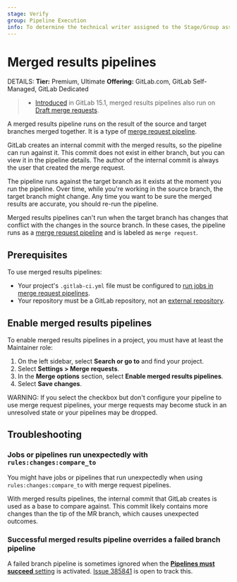 ```yaml
---
stage: Verify
group: Pipeline Execution
info: To determine the technical writer assigned to the Stage/Group associated with this page, see https://handbook.gitlab.com/handbook/product/ux/technical-writing/#assignments
---
```


# Merged results pipelines

DETAILS:
**Tier:** Premium, Ultimate
**Offering:** GitLab.com, GitLab Self-Managed, GitLab Dedicated

> - [Introduced](https://gitlab.com/gitlab-org/gitlab/-/merge_requests/91849) in GitLab 15.1, merged results pipelines also run on [Draft merge requests](../../user/project/merge_requests/drafts.md).

A merged results pipeline runs on the result of the source and target branches merged together.
It is a type of [merge request pipeline](merge_request_pipelines.md).

GitLab creates an internal commit with the merged results, so the pipeline can run
against it. This commit does not exist in either branch,
but you can view it in the pipeline details. The author of the internal commit is
always the user that created the merge request.

The pipeline runs against the target branch as it exists at the moment you run the pipeline.
Over time, while you're working in the source branch, the target branch might change.
Any time you want to be sure the merged results are accurate, you should re-run the pipeline.

Merged results pipelines can't run when the target branch has changes that conflict with the changes in the source branch.
In these cases, the pipeline runs as a [merge request pipeline](merge_request_pipelines.md)
and is labeled as `merge request`.

## Prerequisites

To use merged results pipelines:

- Your project's `.gitlab-ci.yml` file must be configured to
  [run jobs in merge request pipelines](merge_request_pipelines.md#prerequisites).
- Your repository must be a GitLab repository, not an
  [external repository](../ci_cd_for_external_repos/index.md).

## Enable merged results pipelines

To enable merged results pipelines in a project, you must have at least the
Maintainer role:

1. On the left sidebar, select **Search or go to** and find your project.
1. Select **Settings > Merge requests**.
1. In the **Merge options** section, select **Enable merged results pipelines**.
1. Select **Save changes**.

WARNING:
If you select the checkbox but don't configure your pipeline to use
merge request pipelines, your merge requests may become stuck in an
unresolved state or your pipelines may be dropped.

## Troubleshooting

### Jobs or pipelines run unexpectedly with `rules:changes:compare_to`

You might have jobs or pipelines that run unexpectedly when using `rules:changes:compare_to` with merge request pipelines.

With merged results pipelines, the internal commit that GitLab creates is used as a base to compare against. This commit likely contains more changes than the tip of the MR branch, which causes unexpected outcomes.

### Successful merged results pipeline overrides a failed branch pipeline

A failed branch pipeline is sometimes ignored when the
[**Pipelines must succeed** setting](../../user/project/merge_requests/auto_merge.md#require-a-successful-pipeline-for-merge)
is activated.
[Issue 385841](https://gitlab.com/gitlab-org/gitlab/-/issues/385841) is open to track this.
